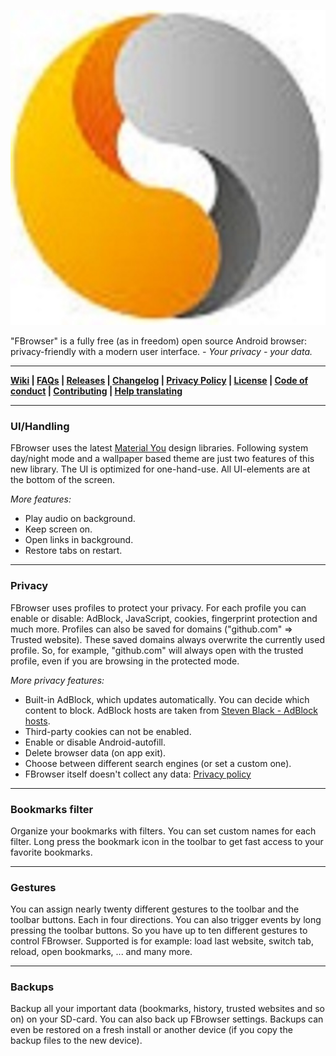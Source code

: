 ![FBrowser logo](https://github.com/K3rn3l-P/browser-master/blob/master/graphics/featuresGrafic.png)

"FBrowser" is a fully free (as in freedom) open source Android browser: privacy-friendly with a modern user interface. _- Your privacy - your data._

---

**[Wiki](https://github.com/K3rn3l-P/browser-master/tree/master/wiki) | [FAQs](https://github.com/K3rn3l-P/browser-master/blob/master/FAQs.md) | [Releases](https://github.com/K3rn3l-P/browser-master/releases) | [Changelog](https://github.com/K3rn3l-P/browser-master/blob/master/CHANGELOG.md) | [Privacy Policy](https://github.com/K3rn3l-P/browser-master/blob/master/PRIVACY.md) | [License](https://github.com/K3rn3l-P/browser-master/blob/master/LICENSE.md) | [Code of conduct](https://github.com/K3rn3l-P/browser-master/blob/master/CODE_OF_CONDUCT.md) | [Contributing](https://github.com/K3rn3l-P/browser-master/blob/master/CONTRIBUTING.md) | [Help translating](https://github.com/K3rn3l-P/browser-master)**

---

### UI/Handling

FBrowser uses the latest [Material You](https://m3.material.io/) design libraries. Following system day/night mode and a wallpaper based theme are just two features of this new library. The UI is optimized for one-hand-use. All UI-elements are at the bottom of the screen.

_More features:_

- Play audio on background.
- Keep screen on.
- Open links in background.
- Restore tabs on restart.

---

### Privacy

FBrowser uses profiles to protect your privacy. For each profile you can enable or disable: AdBlock, JavaScript, cookies, fingerprint protection and much more. Profiles can also be saved for domains ("github.com" ⇒ Trusted website). These saved domains always overwrite the currently used profile. So, for example, "github.com" will always open with the trusted profile, even if you are browsing in the protected mode.

_More privacy features:_

- Built-in AdBlock, which updates automatically. You can decide which content to block. AdBlock hosts are taken from [Steven Black - AdBlock hosts](https://github.com/StevenBlack/hosts).
- Third-party cookies can not be enabled.
- Enable or disable Android-autofill.
- Delete browser data (on app exit).
- Choose between different search engines (or set a custom one).
- FBrowser itself doesn't collect any data: [Privacy policy](https://github.com/K3rn3l-P/browser-master/blob/master/PRIVACY.md)

---

### Bookmarks filter

Organize your bookmarks with filters. You can set custom names for each filter. Long press the bookmark icon in the toolbar to get fast access to your favorite bookmarks.

---

### Gestures

You can assign nearly twenty different gestures to the toolbar and the toolbar buttons. Each in four directions. You can also trigger events by long pressing the toolbar buttons. So you have up to ten different gestures to control FBrowser. Supported is for example: load last website, switch tab, reload, open bookmarks, ... and many more.

---

### Backups

Backup all your important data (bookmarks, history, trusted websites and so on) on your SD-card. You can also back up FBrowser settings. Backups can even be restored on a fresh install or another device (if you copy the backup files to the new device).
